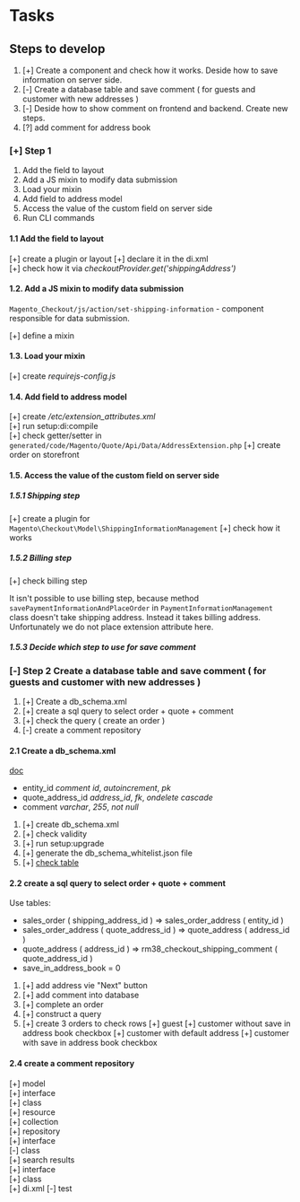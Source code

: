 # Tasks

## Steps to develop

1. [+] Create a component and check how it works. Deside how to save information on server side.
2. [-] Create a database table and save comment ( for guests and customer with new addresses )
3. [-] Deside how to show comment on frontend and backend. Create new steps.
4. [?] add comment for address book

### [+] Step 1

1. Add the field to layout
2. Add a JS mixin to modify data submission
3. Load your mixin
4. Add field to address model
5. Access the value of the custom field on server side
6. Run CLI commands

#### 1.1 Add the field to layout

[+] create a plugin or layout
[+] declare it in the di.xml  
[+] check how it via *checkoutProvider.get('shippingAddress')*  

#### 1.2. Add a JS mixin to modify data submission

`Magento_Checkout/js/action/set-shipping-information` - component responsible for data submission.

[+] define a mixin  

#### 1.3. Load your mixin

[+] create *requirejs-config.js*

#### 1.4. Add field to address model

[+] create */etc/extension_attributes.xml*  
[+] run setup:di:compile  
[+] check getter/setter in `generated/code/Magento/Quote/Api/Data/AddressExtension.php`
[+] create order on storefront

#### 1.5. Access the value of the custom field on server side

##### 1.5.1 Shipping step

[+] create a plugin for `Magento\Checkout\Model\ShippingInformationManagement`
[+] check how it works

##### 1.5.2 Billing step

[+] check billing step

It isn't possible to use billing step, because method `savePaymentInformationAndPlaceOrder` in `PaymentInformationManagement` class doesn't take shipping address. Instead it takes billing address. Unfortunately we do not place extension attribute here.

##### 1.5.3 Decide which step to use for save comment

### [-] Step 2 Create a database table and save comment ( for guests and customer with new addresses )

1. [+] Create a db_schema.xml  
2. [+] create a sql query to select order + quote + comment  
3. [+] check the query ( create an order )  
4. [-] create a comment repository  

#### 2.1 Create a db_schema.xml

[doc](https://developer.adobe.com/commerce/php/development/components/declarative-schema/configuration/)

- entity_id             *comment id*, *autoincrement*, *pk*
- quote_address_id      *address_id*, *fk*, *ondelete cascade*
- comment               *varchar*, *255*, *not null*

1. [+] create db_schema.xml
2. [+] check validity
3. [+] run setup:upgrade
4. [+] generate the db_schema_whitelist.json file
5. [+] [check table](./tasks/2_1_5_check_table.sql)

#### 2.2  create a sql query to select order + quote + comment

Use tables:

- sales_order ( shipping_address_id ) => sales_order_address ( entity_id )
- sales_order_address ( quote_address_id ) => quote_address ( address_id )
- quote_address ( address_id ) => rm38_checkout_shipping_comment ( quote_address_id )
- save_in_address_book = 0

1. [+] add address vie "Next" button
2. [+] add comment into database
3. [+] complete an order
4. [+] construct a query
5. [+] create 3 orders to check rows
        [+] guest
        [+] customer without save in address book checkbox
        [+] customer with default address
        [+] customer with save in address book checkbox

#### 2.4 create a comment repository

[+] model  
        [+] interface  
        [+] class  
[+] resource  
[+] collection  
[+] repository  
        [+] interface  
        [-] class  
[+] search results  
        [+] interface  
        [+] class  
[+] di.xml
[-] test
